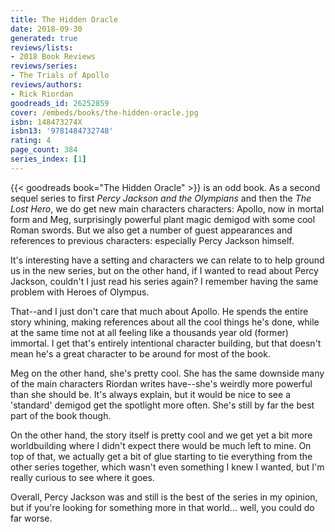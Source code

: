 ```yaml
---
title: The Hidden Oracle
date: 2018-09-30
generated: true
reviews/lists:
- 2018 Book Reviews
reviews/series:
- The Trials of Apollo
reviews/authors:
- Rick Riordan
goodreads_id: 26252859
cover: /embeds/books/the-hidden-oracle.jpg
isbn: 148473274X
isbn13: '9781484732748'
rating: 4
page_count: 384
series_index: [1]
---
```

{{< goodreads book="The Hidden Oracle" >}} is an odd book. As a second sequel series to first *Percy Jackson and the Olympians* and then the *The Lost Hero*, we do get new main characters characters: Apollo, now in mortal form and Meg, surprisingly powerful plant magic demigod with some cool Roman swords. But we also get a number of guest appearances and references to previous characters: especially Percy Jackson himself.  

It's interesting have a setting and characters we can relate to to help ground us in the new series, but on the other hand, if I wanted to read about Percy Jackson, couldn't I just read his series again? I remember having the same problem with Heroes of Olympus.  

<!--more-->

That--and I just don't care that much about Apollo. He spends the entire story whining, making references about all the cool things he's done, while at the same time not at all feeling like a thousands year old (former) immortal. I get that's entirely intentional character building, but that doesn't mean he's a great character to be around for most of the book.  

Meg on the other hand, she's pretty cool. She has the same downside many of the main characters Riordan writes have--she's weirdly more powerful than she should be. It's always explain, but it would be nice to see a 'standard' demigod get the spotlight more often. She's still by far the best part of the book though.  

On the other hand, the story itself is pretty cool and we get yet a bit more worldbuilding where I didn't expect there would be much left to mine. On top of that, we actually get a bit of glue starting to tie everything from the other series together, which wasn't even something I knew I wanted, but I'm really curious to see where it goes.  

Overall, Percy Jackson was and still is the best of the series in my opinion, but if you're looking for something more in that world... well, you could do far worse.